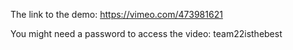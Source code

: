 The link to the demo:
https://vimeo.com/473981621


You might need a password to access the video:
team22isthebest